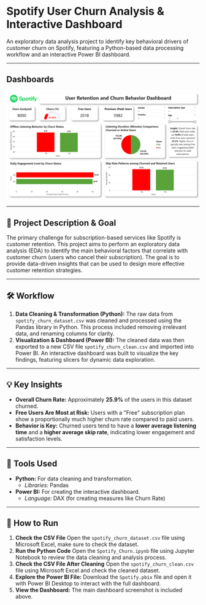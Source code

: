 # Spotify User Churn Analysis & Interactive Dashboard

An exploratory data analysis project to identify key behavioral drivers of customer churn on Spotify, featuring a Python-based data processing workflow and an interactive Power BI dashboard.

---

##  Dashboards

![Dashboard Screenshot](Spotify-Churn-Analysis/Spotify_Churn_Dashboard.png)

---

## 🎯 Project Description & Goal

The primary challenge for subscription-based services like Spotify is customer retention. This project aims to perform an exploratory data analysis (EDA) to identify the main behavioral factors that correlate with customer churn (users who cancel their subscription). The goal is to provide data-driven insights that can be used to design more effective customer retention strategies.

---

## 🛠️ Workflow

1.  **Data Cleaning & Transformation (Python):** The raw data from `spotify_churn_dataset.csv` was cleaned and processed using the Pandas library in Python. This process included removing irrelevant data, and renaming columns for clarity.
2.  **Visualization & Dashboard (Power BI):** The cleaned data was then exported to a new CSV file `spotify_churn_clean.csv` and imported into Power BI. An interactive dashboard was built to visualize the key findings, featuring slicers for dynamic data exploration.

---

## 💡 Key Insights

* **Overall Churn Rate:** Approximately **25.9%** of the users in this dataset churned.
* **Free Users Are Most at Risk:** Users with a "Free" subscription plan show a proportionally much higher churn rate compared to paid users.
* **Behavior is Key:** Churned users tend to have a **lower average listening time** and a **higher average skip rate**, indicating lower engagement and satisfaction levels.

---

## 🔧 Tools Used

* **Python:** For data cleaning and transformation.
    * *Libraries:* Pandas
* **Power BI:** For creating the interactive dashboard.
    * *Language:* DAX (for creating measures like Churn Rate)

---

## 🚀 How to Run

1.  **Check the CSV File** Open the `spotify_churn_dataset.csv` file using Microsoft Excel, make sure to check the dataset.
2.  **Run the Python Code** Open the `Spotify_Churn.ipynb` file using Jupyter Notebook to review the data cleaning and analysis process.
3.  **Check the CSV File After Cleaning** Open the `spotify_churn_clean.csv` file using Microsoft Excel and check the cleaned dataset.
4.  **Explore the Power BI File:** Download the `Spotify.pbix` file and open it with Power BI Desktop to interact with the full dashboard.
5.  **View the Dashboard:** The main dashboard screenshot is included above.
